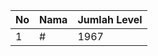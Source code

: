 | No | Nama            | Jumlah Level |
|----|-----------------|--------------|
| 1  | #    |    1967        |
